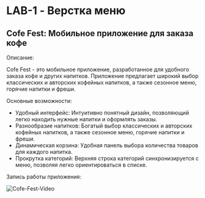 # LAB-1 - Верстка меню

## Cofe Fest: Мобильное приложение для заказа кофе

Описание:

Cofe Fest - это мобильное приложение, разработанное для удобного заказа кофе и других напитков. Приложение предлагает широкий выбор классических и авторских кофейных напитков, а также сезонное меню, горячие напитки и фреши.

Основные возможности:

- Удобный интерфейс: Интуитивно понятный дизайн, позволяющий легко находить нужные напитки и оформлять заказы.
- Разнообразие напитков: Богатый выбор классических и авторских кофейных напитков, а также сезонное меню, горячие напитки и фреши.
- Динамическая корзина: Удобная панель выбора количества товаров для каждого напитка.
- Прокрутка категорий: Верхняя строка категорий синхронизируется с меню, позволяя легко ориентироваться в списке.

Запись работы приложения:

![Cofe-Fest-Video](lib/src/assets/video/Cofe-Fest.gif)
